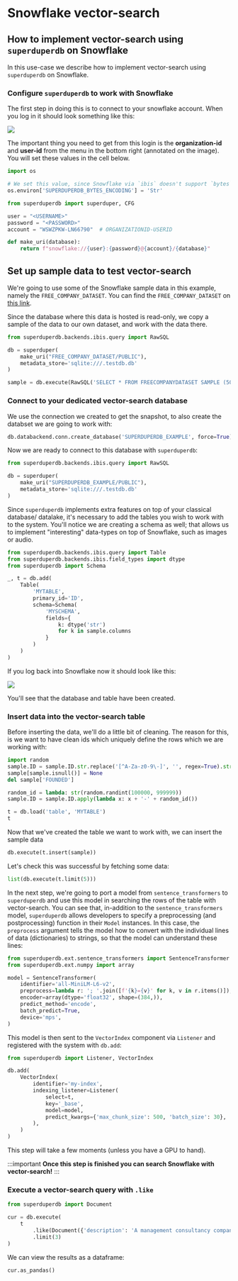 # Snowflake vector-search 

## How to implement vector-search using `superduperdb` on Snowflake

In this use-case we describe how to implement vector-search using `superduperdb` on Snowflake. 

### Configure `superduperdb` to work with Snowflake

The first step in doing this is 
to connect to your snowflake account. When you log in it should look something like this:

![](/img/snowflake-login.png)

The important thing you need to get from this login is the **organization-id** and **user-id** from the menu in the bottom right (annotated on the image). You will set these values in the cell below.



```python
import os

# We set this value, since Snowflake via `ibis` doesn't support `bytes` directly.
os.environ['SUPERDUPERDB_BYTES_ENCODING'] = 'Str'

from superduperdb import superduper, CFG

user = "<USERNAME>"
password = "<PASSWORD>"
account = "WSWZPKW-LN66790"  # ORGANIZATIONID-USERID

def make_uri(database):
    return f"snowflake://{user}:{password}@{account}/{database}"
```

## Set up sample data to test vector-search

We're going to use some of the Snowflake sample data in this example, namely the `FREE_COMPANY_DATASET`. You 
can find the `FREE_COMPANY_DATASET` on [this link](https://app.snowflake.com/marketplace/listing/GZSTZRRVYL2/people-data-labs-free-company-dataset).

Since the database where this data is hosted is read-only, we copy a sample of the data to our own dataset, and work with the data there.


```python
from superduperdb.backends.ibis.query import RawSQL

db = superduper(
    make_uri("FREE_COMPANY_DATASET/PUBLIC"),
    metadata_store='sqlite:///.testdb.db'
)

sample = db.execute(RawSQL('SELECT * FROM FREECOMPANYDATASET SAMPLE (5000 ROWS);')).as_pandas()
```

### Connect to your dedicated vector-search database

We use the connection we created to get the snapshot, to also create the databset we are going to work with:


```python
db.databackend.conn.create_database('SUPERDUPERDB_EXAMPLE', force=True)
```

Now we are ready to connect to this database with `superduperdb`:


```python
from superduperdb.backends.ibis.query import RawSQL

db = superduper(
    make_uri("SUPERDUPERDB_EXAMPLE/PUBLIC"),
    metadata_store='sqlite:///.testdb.db'
)
```

Since `superduperdb` implements extra features on top of your classical database/ datalake, it's necessary
to add the tables you wish to work with to the system. You'll notice we are creating a schema as well; that allows
us to implement "interesting" data-types on top of Snowflake, such as images or audio.


```python
from superduperdb.backends.ibis.query import Table
from superduperdb.backends.ibis.field_types import dtype
from superduperdb import Schema

_, t = db.add(
    Table(
        'MYTABLE',
        primary_id='ID',
        schema=Schema(
            'MYSCHEMA',
            fields={
                k: dtype('str') 
                for k in sample.columns
            }
        )
    )
)
```

If you log back into Snowflake now it should look like this:

![](/img/snowflake-table.png)

You'll see that the database and table have been created.

### Insert data into the vector-search table

Before inserting the data, we'll do a little bit of cleaning. The reason for this, is we want to have clean ids which uniquely define 
the rows which we are working with:


```python
import random
sample.ID = sample.ID.str.replace('[^A-Za-z0-9\-]', '', regex=True).str.replace('[-]+', '-', regex=True)
sample[sample.isnull()] = None
del sample['FOUNDED']

random_id = lambda: str(random.randint(100000, 999999))
sample.ID = sample.ID.apply(lambda x: x + '-' + random_id())
```


```python
t = db.load('table', 'MYTABLE')
t
```

Now that we've created the table we want to work with, we can insert the sample data


```python
db.execute(t.insert(sample))
```

Let's check this was successful by fetching some data:


```python
list(db.execute(t.limit(5)))
```

In the next step, we're going to port a model from `sentence_transformers` to `superduperdb` and use this model in searching the rows 
of the table with vector-search. You can see that, in-addition to the `sentence_transformers` model, `superduperdb` allows
developers to specify a preprocessing (and postprocessing) function in their `Model` instances. In this case, 
the `preprocess` argument tells the model how to convert with the individual lines of data (dictionaries) to strings, so that the model can understand these lines:


```python
from superduperdb.ext.sentence_transformers import SentenceTransformer
from superduperdb.ext.numpy import array

model = SentenceTransformer(
    identifier='all-MiniLM-L6-v2',
    preprocess=lambda r: '; '.join([f'{k}={v}' for k, v in r.items()]),
    encoder=array(dtype='float32', shape=(384,)),
    predict_method='encode',
    batch_predict=True,
    device='mps',
)
```

This model is then sent to the `VectorIndex` component via `Listener` and registered with the system
with `db.add`:


```python
from superduperdb import Listener, VectorIndex

db.add(
    VectorIndex(
        identifier='my-index',
        indexing_listener=Listener(
            select=t,
            key='_base',
            model=model,
            predict_kwargs={'max_chunk_size': 500, 'batch_size': 30},
        ),
    )
)
```

This step will take a few moments (unless you have a GPU to hand).

:::important
**Once this step is finished you can 
search Snowflake with vector-search!**
:::

### Execute a vector-search query with `.like`

```python
from superduperdb import Document

cur = db.execute(
    t
        .like(Document({'description': 'A management consultancy company based in the USA'}), vector_index='my-index', n = 3)
        .limit(3)
)
```

We can view the results as a dataframe:


```python
cur.as_pandas()
```
